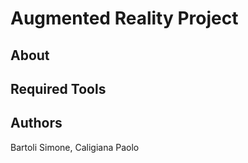 # Augmented Reality Project

## About

## Required Tools

## Authors
Bartoli Simone,
Caligiana Paolo

